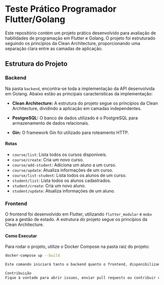 # Teste Prático Programador Flutter/Golang

Este repositório contém um projeto prático desenvolvido para avaliação de habilidades de programação em Flutter e Golang. O projeto foi estruturado seguindo os princípios da Clean Architecture, proporcionando uma separação clara entre as camadas de aplicação.

## Estrutura do Projeto

### Backend

Na pasta `backend`, encontra-se toda a implementação da API desenvolvida em Golang. Abaixo estão as principais características da implementação:

- **Clean Architecture:** A estrutura do projeto segue os princípios da Clean Architecture, dividindo a aplicação em camadas independentes.

- **PostgreSQL:** O banco de dados utilizado é o PostgreSQL para armazenamento de dados relacionais.

- **Gin:** O framework Gin foi utilizado para roteamento HTTP.

#### Rotas

- `course/list`: Lista todos os cursos disponíveis.
- `course/create`: Cria um novo curso.
- `course/add-student`: Adiciona um aluno a um curso.
- `course/update`: Atualiza informações de um curso.
- `course/list-student`: Lista todos os alunos de um curso.
- `student/list`: Lista todos os alunos cadastrados.
- `student/create`: Cria um novo aluno.
- `student/update`: Atualiza informações de um aluno.

### Frontend

O frontend foi desenvolvido em Flutter, utilizando `flutter_modular` e `mobx` para a gestão de estado. A estrutura do projeto segue os princípios da Clean Architecture.

#### Como Executar

Para rodar o projeto, utilize o Docker Compose na pasta raiz do projeto:

```bash
docker-compose up --build

Este comando iniciará tanto o backend quanto o frontend, disponibilizando a aplicação completa.

Contribuição
Fique à vontade para abrir issues, enviar pull requests ou contribuir de outras maneiras para melhorar este projeto. Sua contribuição é valiosa!